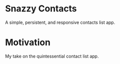 # Snazzy Contacts
A simple, persistent, and responsive contacts list app.

# Motivation
My take on the quintessential contact list app.
